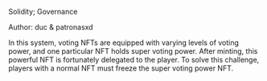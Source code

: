 Solidity; Governance

Author: duc & patronasxd

In this system, voting NFTs are equipped with varying levels of voting power, and one particular NFT holds super voting power. After minting, this powerful NFT is fortunately delegated to the player. To solve this challenge, players with a normal NFT must freeze the super voting power NFT.
